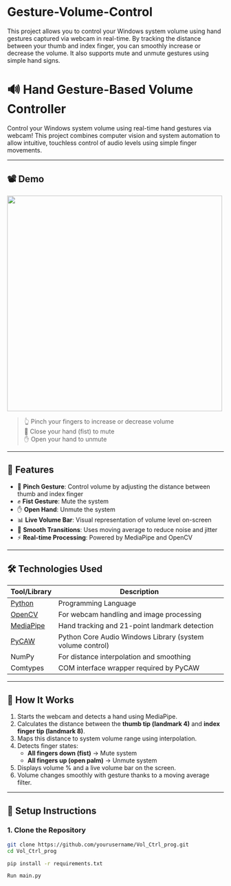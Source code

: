# Gesture-Volume-Control
This project allows you to control your Windows system volume using hand gestures captured via webcam in real-time. By tracking the distance between your thumb and index finger, you can smoothly increase or decrease the volume. It also supports mute and unmute gestures using simple hand signs.

# 🔊 Hand Gesture-Based Volume Controller

Control your Windows system volume using real-time hand gestures via webcam! This project combines computer vision and system automation to allow intuitive, touchless control of audio levels using simple finger movements.

---

## 📽️ Demo

<img src="https://user-images.githubusercontent.com/000000/vol-ctrl-demo.gif" width="500"/>

> 👆 Pinch your fingers to increase or decrease volume  
> 👊 Close your hand (fist) to mute  
> ✋ Open your hand to unmute

---

## 🎯 Features

- 🤏 **Pinch Gesture**: Control volume by adjusting the distance between thumb and index finger
- ✊ **Fist Gesture**: Mute the system
- ✋ **Open Hand**: Unmute the system
- 📊 **Live Volume Bar**: Visual representation of volume level on-screen
- 🔁 **Smooth Transitions**: Uses moving average to reduce noise and jitter
- ⚡ **Real-time Processing**: Powered by MediaPipe and OpenCV

---

## 🛠️ Technologies Used

| Tool/Library | Description |
|--------------|-------------|
| [Python](https://www.python.org/) | Programming Language |
| [OpenCV](https://opencv.org/) | For webcam handling and image processing |
| [MediaPipe](https://google.github.io/mediapipe/) | Hand tracking and 21-point landmark detection |
| [PyCAW](https://github.com/AndreMiras/pycaw) | Python Core Audio Windows Library (system volume control) |
| NumPy | For distance interpolation and smoothing |
| Comtypes | COM interface wrapper required by PyCAW |

---

## 🧠 How It Works

1. Starts the webcam and detects a hand using MediaPipe.
2. Calculates the distance between the **thumb tip (landmark 4)** and **index finger tip (landmark 8)**.
3. Maps this distance to system volume range using interpolation.
4. Detects finger states:
   - **All fingers down (fist)** → Mute system
   - **All fingers up (open palm)** → Unmute system
5. Displays volume % and a live volume bar on the screen.
6. Volume changes smoothly with gesture thanks to a moving average filter.

---

## 🔧 Setup Instructions

### 1. Clone the Repository

```bash
git clone https://github.com/yourusername/Vol_Ctrl_prog.git
cd Vol_Ctrl_prog

pip install -r requirements.txt

Run main.py

